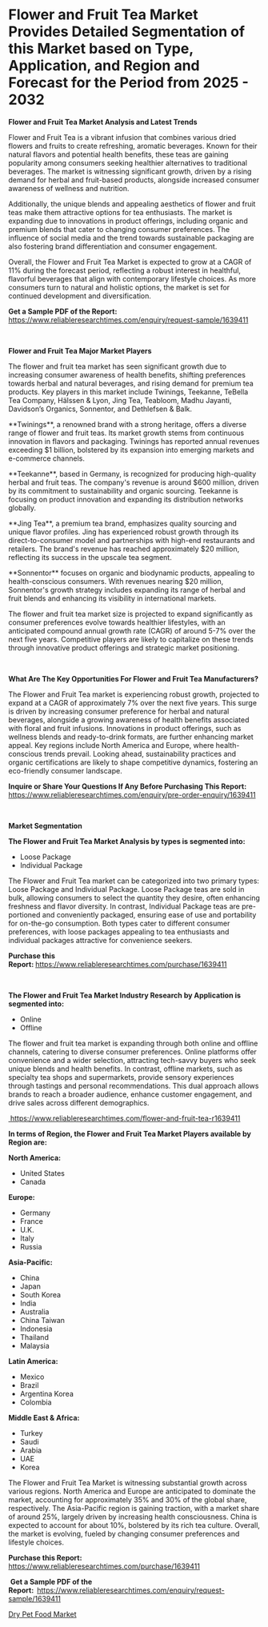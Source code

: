 <p><h1>Flower and Fruit Tea Market Provides Detailed Segmentation of this Market based on Type, Application, and Region and Forecast for the Period from 2025 - 2032</h1></p><p><strong>Flower and Fruit Tea Market Analysis and Latest Trends</strong></p>
<p><p>Flower and Fruit Tea is a vibrant infusion that combines various dried flowers and fruits to create refreshing, aromatic beverages. Known for their natural flavors and potential health benefits, these teas are gaining popularity among consumers seeking healthier alternatives to traditional beverages. The market is witnessing significant growth, driven by a rising demand for herbal and fruit-based products, alongside increased consumer awareness of wellness and nutrition.</p><p>Additionally, the unique blends and appealing aesthetics of flower and fruit teas make them attractive options for tea enthusiasts. The market is expanding due to innovations in product offerings, including organic and premium blends that cater to changing consumer preferences. The influence of social media and the trend towards sustainable packaging are also fostering brand differentiation and consumer engagement.</p><p>Overall, the Flower and Fruit Tea Market is expected to grow at a CAGR of 11% during the forecast period, reflecting a robust interest in healthful, flavorful beverages that align with contemporary lifestyle choices. As more consumers turn to natural and holistic options, the market is set for continued development and diversification.</p></p>
<p><strong>Get a Sample PDF of the Report:&nbsp;</strong> <a href="https://www.reliableresearchtimes.com/enquiry/request-sample/1639411?utm_campaign=2118&utm_medium=2&utm_source=Github&utm_content=ia&utm_term=15022025&utm_id=flower-and-fruit-tea">https://www.reliableresearchtimes.com/enquiry/request-sample/1639411</a></p>
<p>&nbsp;</p>
<p><strong>Flower and Fruit Tea Major Market Players</strong></p>
<p><p>The flower and fruit tea market has seen significant growth due to increasing consumer awareness of health benefits, shifting preferences towards herbal and natural beverages, and rising demand for premium tea products. Key players in this market include Twinings, Teekanne, TeBella Tea Company, Hälssen & Lyon, Jing Tea, Teabloom, Madhu Jayanti, Davidson’s Organics, Sonnentor, and Dethlefsen & Balk.</p><p>**Twinings**, a renowned brand with a strong heritage, offers a diverse range of flower and fruit teas. Its market growth stems from continuous innovation in flavors and packaging. Twinings has reported annual revenues exceeding $1 billion, bolstered by its expansion into emerging markets and e-commerce channels.</p><p>**Teekanne**, based in Germany, is recognized for producing high-quality herbal and fruit teas. The company's revenue is around $600 million, driven by its commitment to sustainability and organic sourcing. Teekanne is focusing on product innovation and expanding its distribution networks globally.</p><p>**Jing Tea**, a premium tea brand, emphasizes quality sourcing and unique flavor profiles. Jing has experienced robust growth through its direct-to-consumer model and partnerships with high-end restaurants and retailers. The brand's revenue has reached approximately $20 million, reflecting its success in the upscale tea segment.</p><p>**Sonnentor** focuses on organic and biodynamic products, appealing to health-conscious consumers. With revenues nearing $20 million, Sonnentor's growth strategy includes expanding its range of herbal and fruit blends and enhancing its visibility in international markets.</p><p>The flower and fruit tea market size is projected to expand significantly as consumer preferences evolve towards healthier lifestyles, with an anticipated compound annual growth rate (CAGR) of around 5-7% over the next five years. Competitive players are likely to capitalize on these trends through innovative product offerings and strategic market positioning.</p></p>
<p>&nbsp;</p>
<p><strong>What Are The Key Opportunities For Flower and Fruit Tea Manufacturers?</strong></p>
<p><p>The Flower and Fruit Tea market is experiencing robust growth, projected to expand at a CAGR of approximately 7% over the next five years. This surge is driven by increasing consumer preference for herbal and natural beverages, alongside a growing awareness of health benefits associated with floral and fruit infusions. Innovations in product offerings, such as wellness blends and ready-to-drink formats, are further enhancing market appeal. Key regions include North America and Europe, where health-conscious trends prevail. Looking ahead, sustainability practices and organic certifications are likely to shape competitive dynamics, fostering an eco-friendly consumer landscape.</p></p>
<p><strong>Inquire or Share Your Questions If Any Before Purchasing This Report:</strong> <a href="https://www.reliableresearchtimes.com/enquiry/pre-order-enquiry/1639411?utm_campaign=2118&utm_medium=2&utm_source=Github&utm_content=ia&utm_term=15022025&utm_id=flower-and-fruit-tea">https://www.reliableresearchtimes.com/enquiry/pre-order-enquiry/1639411</a></p>
<p>&nbsp;</p>
<p><strong>Market Segmentation</strong></p>
<p><strong>The Flower and Fruit Tea Market Analysis by types is segmented into:</strong></p>
<p><ul><li>Loose Package</li><li>Individual Package</li></ul></p>
<p><p>The Flower and Fruit Tea market can be categorized into two primary types: Loose Package and Individual Package. Loose Package teas are sold in bulk, allowing consumers to select the quantity they desire, often enhancing freshness and flavor diversity. In contrast, Individual Package teas are pre-portioned and conveniently packaged, ensuring ease of use and portability for on-the-go consumption. Both types cater to different consumer preferences, with loose packages appealing to tea enthusiasts and individual packages attractive for convenience seekers.</p></p>
<p><strong>Purchase this Report:&nbsp;</strong><a href="https://www.reliableresearchtimes.com/purchase/1639411?utm_campaign=2118&utm_medium=2&utm_source=Github&utm_content=ia&utm_term=15022025&utm_id=flower-and-fruit-tea">https://www.reliableresearchtimes.com/purchase/1639411</a></p>
<p>&nbsp;</p>
<p><strong>The Flower and Fruit Tea Market Industry Research by Application is segmented into:</strong></p>
<p><ul><li>Online</li><li>Offline</li></ul></p>
<p><p>The flower and fruit tea market is expanding through both online and offline channels, catering to diverse consumer preferences. Online platforms offer convenience and a wider selection, attracting tech-savvy buyers who seek unique blends and health benefits. In contrast, offline markets, such as specialty tea shops and supermarkets, provide sensory experiences through tastings and personal recommendations. This dual approach allows brands to reach a broader audience, enhance customer engagement, and drive sales across different demographics.</p></p>
<p><a href="https://www.reliableresearchtimes.com/flower-and-fruit-tea-r1639411?utm_campaign=2118&utm_medium=2&utm_source=Github&utm_content=ia&utm_term=15022025&utm_id=flower-and-fruit-tea">&nbsp;https://www.reliableresearchtimes.com/flower-and-fruit-tea-r1639411</a></p>
<p><strong>In terms of Region, the Flower and Fruit Tea Market Players available by Region are:</strong></p>
<p>
    <p> <strong> North America: </strong>
        <ul>
            <li>United States</li>
            <li>Canada</li>
        </ul>
        </p> 
    <p> <strong> Europe: </strong>
        <ul>
            <li>Germany</li>
            <li>France</li>
            <li>U.K.</li>
            <li>Italy</li>
            <li>Russia</li>
        </ul>
        </p> 
    <p> <strong> Asia-Pacific: </strong>
        <ul>
            <li>China</li>
            <li>Japan</li>
            <li>South Korea</li>
            <li>India</li>
            <li>Australia</li>
            <li>China Taiwan</li>
            <li>Indonesia</li>
            <li>Thailand</li>
            <li>Malaysia</li>
        </ul>
        </p> 
    <p> <strong> Latin America: </strong>
        <ul>
            <li>Mexico</li>
            <li>Brazil</li>
            <li>Argentina Korea</li>
            <li>Colombia</li>
        </ul>
        </p> 
    <p> <strong> Middle East & Africa: </strong>
        <ul>
            <li>Turkey</li>
            <li>Saudi</li>
            <li>Arabia</li>
            <li>UAE</li>
            <li>Korea</li>
        </ul>
    </p>
    </p>
<p><p>The Flower and Fruit Tea Market is witnessing substantial growth across various regions. North America and Europe are anticipated to dominate the market, accounting for approximately 35% and 30% of the global share, respectively. The Asia-Pacific region is gaining traction, with a market share of around 25%, largely driven by increasing health consciousness. China is expected to account for about 10%, bolstered by its rich tea culture. Overall, the market is evolving, fueled by changing consumer preferences and lifestyle choices.</p></p>
<p><strong>Purchase this Report: </strong><a href="https://www.reliableresearchtimes.com/purchase/1639411?utm_campaign=2118&utm_medium=2&utm_source=Github&utm_content=ia&utm_term=15022025&utm_id=flower-and-fruit-tea">https://www.reliableresearchtimes.com/purchase/1639411</a></p>
<p>&nbsp;<strong>Get a Sample PDF of the Report:&nbsp;&nbsp;</strong><a href="https://www.reliableresearchtimes.com/enquiry/request-sample/1639411?utm_campaign=2118&utm_medium=2&utm_source=Github&utm_content=ia&utm_term=15022025&utm_id=flower-and-fruit-tea">https://www.reliableresearchtimes.com/enquiry/request-sample/1639411</a></p>
<p><strong></strong></p>
<p><p><a href="https://github.com/nicoletavirag/Market-Research-Report-List-5/blob/main/dry-pet-food-market.md?utm_campaign=2118&utm_medium=2&utm_source=Github&utm_content=ia&utm_term=15022025&utm_id=flower-and-fruit-tea">Dry Pet Food Market</a></p></p>